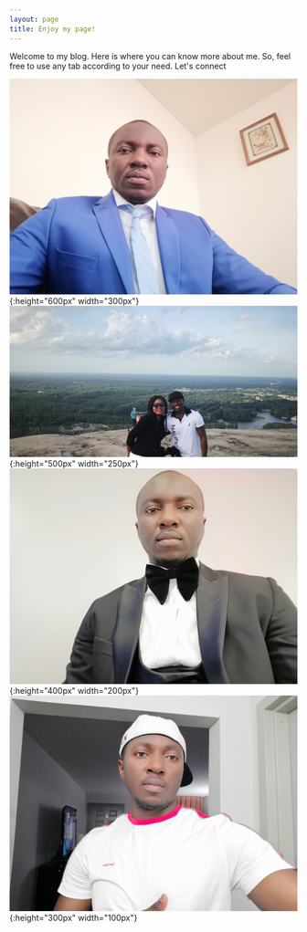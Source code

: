 ```yaml
---
layout: page
title: Enjoy my page!
---
```


Welcome to my blog. 
Here is where you can know more about me. So, feel free to use any tab according to your need.
Let's connect


![My image Name](/assets/css/IMG_20190512_231134.jpg){:height="600px" width="300px"}
![My image Name](/assets/css/IMG_20190622_192640.jpg){:height="500px" width="250px"}
![My image Name](/assets/css/IMG_20191228_194915.jpg){:height="400px" width="200px"}
![My image Name](/assets/css/IMG_20190621_145724.jpg){:height="300px" width="100px"}
